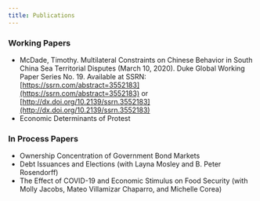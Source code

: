 ```yaml
---
title: Publications
---
```


### Working Papers

  - McDade, Timothy. Multilateral Constraints on Chinese Behavior in South China Sea Territorial Disputes (March 10, 2020). Duke Global Working Paper Series No. 19. Available at SSRN: [https://ssrn.com/abstract=3552183](https://ssrn.com/abstract=3552183) or [http://dx.doi.org/10.2139/ssrn.3552183](http://dx.doi.org/10.2139/ssrn.3552183)
  - Economic Determinants of Protest

### In Process Papers

  - Ownership Concentration of Government Bond Markets
  - Debt Issuances and Elections (with Layna Mosley and B. Peter Rosendorff)
  - The Effect of COVID-19 and Economic Stimulus on Food Security (with Molly Jacobs, Mateo Villamizar Chaparro, and Michelle Corea)
